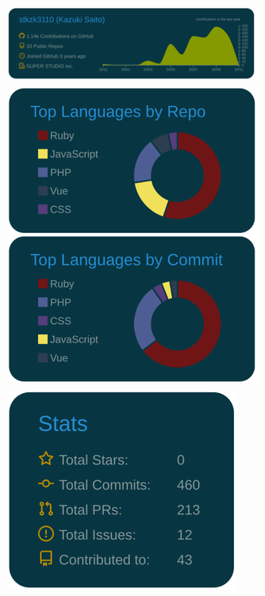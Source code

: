 

![](https://raw.githubusercontent.com/stkzk3110/stkzk3110/master/profile-summary-card-output/solarized_dark/0-profile-details.svg)


![](https://raw.githubusercontent.com/stkzk3110/stkzk3110/master/profile-summary-card-output/solarized_dark/1-repos-per-language.svg)![](https://raw.githubusercontent.com/stkzk3110/stkzk3110/master/profile-summary-card-output/solarized_dark/2-most-commit-language.svg)



![](https://raw.githubusercontent.com/stkzk3110/stkzk3110/master/profile-summary-card-output/solarized_dark/3-stats.svg)
